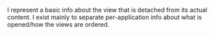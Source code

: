 I represent a basic info about the view that is detached from its actual content. I exist mainly to separate per-application info about what is opened/how the views are ordered.